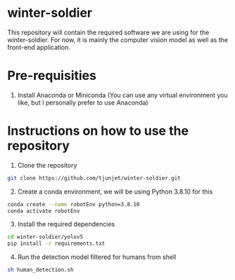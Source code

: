 # winter-soldier
This repository will contain the required software we are using for the winter-soldier. For now, it is mainly the computer vision model as well as the front-end application.

# Pre-requisities
1. Install Anaconda or Miniconda (You can use any virtual environment you like, but I personally prefer to use Anaconda)

# Instructions on how to use the repository
1. Clone the repository
```sh
git clone https://github.com/tjunjet/winter-soldier.git
```

2. Create a conda environment, we will be using Python 3.8.10 for this
```sh
conda create --name robotEnv python=3.8.10
conda activate robotEnv
```

3. Install the required dependencies
```sh
cd winter-soldier/yolov5
pip install -r requirements.txt
``` 

4. Run the detection model filtered for humans from shell
```sh
sh human_detection.sh
```
